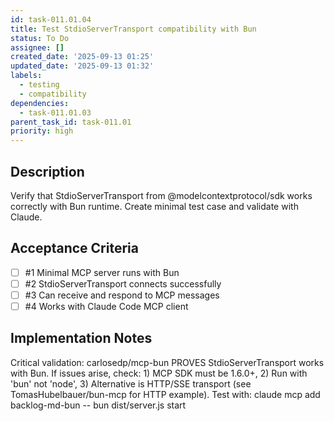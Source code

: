 ```yaml
---
id: task-011.01.04
title: Test StdioServerTransport compatibility with Bun
status: To Do
assignee: []
created_date: '2025-09-13 01:25'
updated_date: '2025-09-13 01:32'
labels:
  - testing
  - compatibility
dependencies:
  - task-011.01.03
parent_task_id: task-011.01
priority: high
---
```


## Description

Verify that StdioServerTransport from @modelcontextprotocol/sdk works correctly with Bun runtime. Create minimal test case and validate with Claude.

## Acceptance Criteria
<!-- AC:BEGIN -->
- [ ] #1 Minimal MCP server runs with Bun
- [ ] #2 StdioServerTransport connects successfully
- [ ] #3 Can receive and respond to MCP messages
- [ ] #4 Works with Claude Code MCP client
<!-- AC:END -->


## Implementation Notes

Critical validation: carlosedp/mcp-bun PROVES StdioServerTransport works with Bun. If issues arise, check: 1) MCP SDK must be 1.6.0+, 2) Run with 'bun' not 'node', 3) Alternative is HTTP/SSE transport (see TomasHubelbauer/bun-mcp for HTTP example). Test with: claude mcp add backlog-md-bun -- bun dist/server.js start
